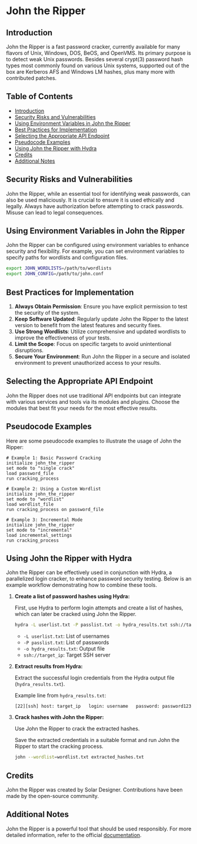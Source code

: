 
# John the Ripper

## Introduction
John the Ripper is a fast password cracker, currently available for many flavors of Unix, Windows, DOS, BeOS, and OpenVMS. Its primary purpose is to detect weak Unix passwords. Besides several crypt(3) password hash types most commonly found on various Unix systems, supported out of the box are Kerberos AFS and Windows LM hashes, plus many more with contributed patches.

## Table of Contents
- [Introduction](#introduction)
- [Security Risks and Vulnerabilities](#security-risks-and-vulnerabilities)
- [Using Environment Variables in John the Ripper](#using-environment-variables-in-john-the-ripper)
- [Best Practices for Implementation](#best-practices-for-implementation)
- [Selecting the Appropriate API Endpoint](#selecting-the-appropriate-api-endpoint)
- [Pseudocode Examples](#pseudocode-examples)
- [Using John the Ripper with Hydra](#using-john-the-ripper-with-hydra)
- [Credits](#credits)
- [Additional Notes](#additional-notes)

## Security Risks and Vulnerabilities
John the Ripper, while an essential tool for identifying weak passwords, can also be used maliciously. It is crucial to ensure it is used ethically and legally. Always have authorization before attempting to crack passwords. Misuse can lead to legal consequences.

## Using Environment Variables in John the Ripper
John the Ripper can be configured using environment variables to enhance security and flexibility. For example, you can set environment variables to specify paths for wordlists and configuration files.

```sh
export JOHN_WORDLISTS=/path/to/wordlists
export JOHN_CONFIG=/path/to/john.conf
```

## Best Practices for Implementation
1. **Always Obtain Permission**: Ensure you have explicit permission to test the security of the system.
2. **Keep Software Updated**: Regularly update John the Ripper to the latest version to benefit from the latest features and security fixes.
3. **Use Strong Wordlists**: Utilize comprehensive and updated wordlists to improve the effectiveness of your tests.
4. **Limit the Scope**: Focus on specific targets to avoid unintentional disruptions.
5. **Secure Your Environment**: Run John the Ripper in a secure and isolated environment to prevent unauthorized access to your results.

## Selecting the Appropriate API Endpoint
John the Ripper does not use traditional API endpoints but can integrate with various services and tools via its modules and plugins. Choose the modules that best fit your needs for the most effective results.

## Pseudocode Examples
Here are some pseudocode examples to illustrate the usage of John the Ripper:

```pseudo
# Example 1: Basic Password Cracking
initialize john_the_ripper
set mode to "single crack"
load password_file
run cracking_process

# Example 2: Using a Custom Wordlist
initialize john_the_ripper
set mode to "wordlist"
load wordlist_file
run cracking_process on password_file

# Example 3: Incremental Mode
initialize john_the_ripper
set mode to "incremental"
load incremental_settings
run cracking_process
```

## Using John the Ripper with Hydra
John the Ripper can be effectively used in conjunction with Hydra, a parallelized login cracker, to enhance password security testing. Below is an example workflow demonstrating how to combine these tools.

1. **Create a list of password hashes using Hydra:**
   
   First, use Hydra to perform login attempts and create a list of hashes, which can later be cracked using John the Ripper.
   
   ```sh
   hydra -L userlist.txt -P passlist.txt -o hydra_results.txt ssh://target_ip
   ```
   
   - `-L userlist.txt`: List of usernames
   - `-P passlist.txt`: List of passwords
   - `-o hydra_results.txt`: Output file
   - `ssh://target_ip`: Target SSH server

2. **Extract results from Hydra:**
   
   Extract the successful login credentials from the Hydra output file (`hydra_results.txt`).
   
   Example line from `hydra_results.txt`:
   ```
   [22][ssh] host: target_ip   login: username   password: password123
   ```

3. **Crack hashes with John the Ripper:**
   
   Use John the Ripper to crack the extracted hashes.
   
   Save the extracted credentials in a suitable format and run John the Ripper to start the cracking process.

   ```sh
   john --wordlist=wordlist.txt extracted_hashes.txt
   ```

## Credits
John the Ripper was created by Solar Designer. Contributions have been made by the open-source community.
  

## Additional Notes
John the Ripper is a powerful tool that should be used responsibly. For more detailed information, refer to the official [documentation](https://www.openwall.com/john/).
